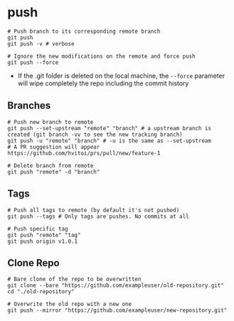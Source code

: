 # push

```shell
# Push branch to its corresponding remote branch
git push
git push -v # verbose

# Ignore the new modifications on the remote and force push
git push --force
```

- If the .git folder is deleted on the local machine, the `--force` parameter will wipe completely the repo including the commit history

## Branches

```shell
# Push new branch to remote
git push --set-upstream "remote" "branch" # a upstream branch is created (git branch -vv to see the new tracking branch)
git push -u "remote" "branch" # -u is the same as --set-upstream
# A PR suggestion will appear https://github.com/hvitoi/prs/pull/new/feature-1

# Delete branch from remote
git push "remote" -d "branch"
```

## Tags

```shell
# Push all tags to remote (by default it's not pushed)
git push --tags # Only tags are pushes. No commits at all

# Push specific tag
git push "remote" "tag"
git push origin v1.0.1
```

## Clone Repo

```shell
# Bare clone of the repo to be overwritten
git clone --bare "https://github.com/exampleuser/old-repository.git"
cd "./old-repository"

# Overwrite the old repo with a new one
git push --mirror "https://github.com/exampleuser/new-repository.git"
```
